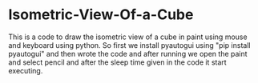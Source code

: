 # Isometric-View-Of-a-Cube
This is a code to draw the isometric view of a cube in paint using mouse and keyboard using python.
So first we install pyautogui using "pip install pyautogui" and then wrote the code and after running we open the paint and select pencil and after the sleep time given in the code it start executing.
